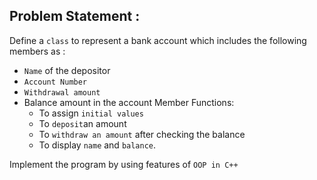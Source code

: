 
## Problem Statement :

Define a `class` to represent a bank account which includes the following members as :

- `Name` of the depositor
- `Account Number`
- `Withdrawal amount`
- Balance amount in the account Member Functions:
   - To assign `initial values`
   - To `deposit`an amount
   - To `withdraw an amount` after checking the balance
   - To display `name` and `balance`.

Implement the program by using features of `OOP in C++`
